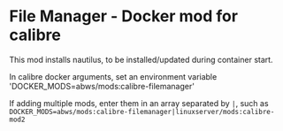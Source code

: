 # File Manager - Docker mod for calibre

This mod installs nautilus, to be installed/updated during container start.

In calibre docker arguments, set an environment variable 'DOCKER_MODS=abws/mods:calibre-filemanager'

If adding multiple mods, enter them in an array separated by `|`, such as `DOCKER_MODS=abws/mods:calibre-filemanager|linuxserver/mods:calibre-mod2`
